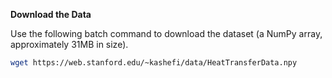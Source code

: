 **Download the Data** <be>

Use the following batch command to download the dataset (a NumPy array, approximately 31MB in size).

```bash
wget https://web.stanford.edu/~kashefi/data/HeatTransferData.npy
```
